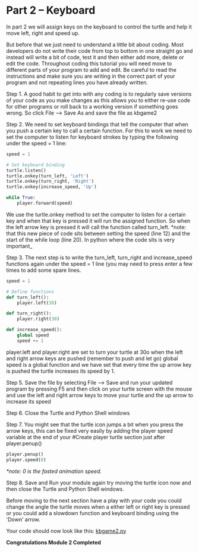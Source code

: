 # Part 2 – Keyboard

In part 2 we will assign keys on the keyboard to control the turtle and help it move left, right and speed up.

But before that we just need to understand a little bit about coding. Most developers do not write their code from top to bottom in one straight go and instead will write a bit of code, test it and then either add more, delete or edit the code. Throughout coding this tutorial you will need move to different parts of your program to add and edit. Be careful to read the instructions and make sure you are writing in the correct part of your program and not repeating lines you have already written.

Step 1. A good habit to get into with any coding is to regularly save versions of your code as you make changes as this allows you to either re-use code for other programs or roll back to a working version if something goes wrong. So click File --&gt; Save As and save the file as kbgame2

Step 2. We need to set keyboard bindings that tell the computer that when you push a certain key to call a certain function. For this to work we need to set the computer to listen for keyboard strokes by typing the following under the speed = 1 line:

```python
speed = 1

# Set keyboard binding
turtle.listen()
turtle.onkey(turn_left, 'Left')
turtle.onkey(turn_right, 'Right')
turtle.onkey(increase_speed, 'Up')

while True:
    player.forward(speed)
```

We use the turtle.onkey method to set the computer to listen for a certain key and when that key is pressed it will run the assigned function. So when the left arrow key is pressed it will call the function called turn_left. \*note: that this new piece of code sits between setting the speed \(line 12\) and the start of the while loop \(line 20\). In python where the code sits is very important_

Step 3. The next step is to write the turn\_left, turn\_right and increase\_speed functions again under the speed = 1 line \(you may need to press enter a few times to add some spare lines.

```python
speed = 1

# Define functions
def turn_left():
    player.left(30)

def turn_right():
    player.right(30)

def increase_speed():
    global speed
    speed += 1
```

player.left and player.right are set to turn your turtle at 30o when the left and right arrow keys are pushed \(remember to push and let go\) global speed is a global function and we have set that every time the up arrow key is pushed the turtle increases its speed by 1.

Step 5. Save the file by selecting File --&gt; Save and run your updated program by pressing F5 and then click on your turtle screen with the mouse and use the left and right arrow keys to move your turtle and the up arrow to increase its speed

Step 6. Close the Turtle and Python Shell windows

Step 7. You might see that the turtle icon jumps a bit when you press the arrow keys, this can be fixed very easily by adding the player speed variable at the end of your \#Create player turtle section just after player.penup\(\)

```python
player.penup()
player.speed(0)
```

_\*note: 0 is the fasted animation speed._

Step 8. Save and Run your module again try moving the turtle icon now and then close the Turtle and Python Shell windows.

Before moving to the next section have a play with your code you could change the angle the turtle moves when a either left or right key is pressed or you could add a slowdown function and keyboard binding using the 'Down' arrow.

Your code should now look like this: [kbgame2.py](https://github.com/BHP-DevHub/bhp-space-turtle-chomp/tree/6ddfafd03ab8ebeee6e6f8b1641d5269a413024c/src/kbgame2.py)

**Congratulations Module 2 Completed**


